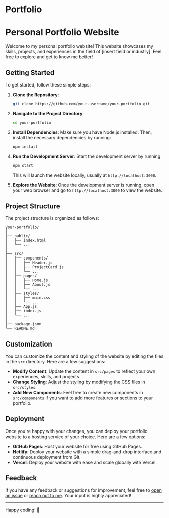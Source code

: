    # Portfolio

# Personal Portfolio Website

Welcome to my personal portfolio website! This website showcases my skills, projects, and experiences in the field of [insert field or industry]. Feel free to explore and get to know me better!

## Getting Started

To get started, follow these simple steps:

1. **Clone the Repository**: 
   ```bash
   git clone https://github.com/your-username/your-portfolio.git
   ```

2. **Navigate to the Project Directory**: 
   ```bash
   cd your-portfolio
   ```

3. **Install Dependencies**:
   Make sure you have Node.js installed. Then, install the necessary dependencies by running:
   ```bash
   npm install
   ```

4. **Run the Development Server**:
   Start the development server by running:
   ```bash
   npm start
   ```
   This will launch the website locally, usually at `http://localhost:3000`.

5. **Explore the Website**:
   Once the development server is running, open your web browser and go to `http://localhost:3000` to view the website. 

## Project Structure

The project structure is organized as follows:

```
your-portfolio/
│
├── public/
│   ├── index.html
│   └── ...
│
├── src/
│   ├── components/
│   │   ├── Header.js
│   │   ├── ProjectCard.js
│   │   └── ...
│   ├── pages/
│   │   ├── Home.js
│   │   ├── About.js
│   │   └── ...
│   ├── styles/
│   │   ├── main.css
│   │   └── ...
│   ├── App.js
│   ├── index.js
│   └── ...
│
├── package.json
└── README.md
```

## Customization

You can customize the content and styling of the website by editing the files in the `src` directory. Here are a few suggestions:

- **Modify Content**: Update the content in `src/pages` to reflect your own experiences, skills, and projects.
- **Change Styling**: Adjust the styling by modifying the CSS files in `src/styles`.
- **Add New Components**: Feel free to create new components in `src/components` if you want to add more features or sections to your portfolio.

## Deployment

Once you're happy with your changes, you can deploy your portfolio website to a hosting service of your choice. Here are a few options:

- **GitHub Pages**: Host your website for free using GitHub Pages.
- **Netlify**: Deploy your website with a simple drag-and-drop interface and continuous deployment from Git.
- **Vercel**: Deploy your website with ease and scale globally with Vercel.

## Feedback

If you have any feedback or suggestions for improvement, feel free to [open an issue](https://github.com/your-username/your-portfolio/issues) or [reach out to me](mailto:your-email@example.com). Your input is highly appreciated!

---

Happy coding! 🚀
